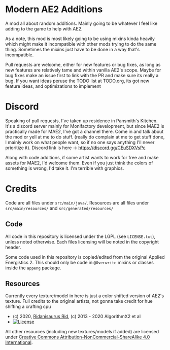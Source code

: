 # Modern AE2 Additions
A mod all about random additions. Mainly going to be whatever I feel like adding to the game to help with AE2.

As a note, this mod is most likely going to be using mixins kinda heavily which
might make it incompatible with other mods trying to do the same
thing. Sometimes the mixins just have to be done in a way that's incompatible.

Pull requests are welcome, either for new features or bug fixes, as long as new
features are relatively tame and within vanilla AE2's scope. Maybe for bug fixes
make an issue first to link with the PR and make sure its really a bug. If you
want ideas peruse the TODO list at TODO.org, its got new feature ideas, and
optimizations to implement

# Discord
Speaking of pull requests, I've taken up residence in Pansmith's Kitchen. It's a
discord server mainly for Monifactory development, but since MAE2 is practically
made for MAE2, I've got a channel there. Come in and talk about the mod or yell
at me to do stuff. (really do complain at me to get stuff done, I mainly work on
what people want, so if no one says anything I'll never prioritize it). Discord
link is here -> https://discord.gg/CEuSDXVsPc

Along with code additions, if some artist wants to work for free and make assets
for MAE2, I'd welcome them. Even if you just think the colors of something is
wrong, I'd take it. I'm terrible with graphics.

# Credits
Code are all files under `src/main/java/`. Resources are all files under
`src/main/resources/` and `src/generated/resources/`
## Code
All code in this repository is licensed under the LGPL (see `LICENSE.txt`),
unless noted otherwise. Each files licensing will be noted in the copyright header.

Some code used in this repository is copied/edited from the original
Applied Energistics 2. This should only be code in `@Overwrite` mixins or classes inside
the `appeng` package.

## Resources
Currently every texture/model in here is just a color shifted version of AE2's
texture. Full credits to the original artists, not gonna take credit for hue
shifting a crafting cpu
- (c) 2020, [Ridanisaurus Rid](https://github.com/Ridanisaurus/), (c) 2013 - 2020 AlgorithmX2 et al
- [![License](https://img.shields.io/badge/License-CC%20BY--NC--SA%203.0-yellow.svg?style=flat-square)](https://creativecommons.org/licenses/by-nc-sa/3.0/)

All other resources (including new textures/models if added) are licensed under [Creative Commons Attribution-NonCommercial-ShareAlike 4.0 International](https://creativecommons.org/licenses/by-nc-sa/4.0/).
